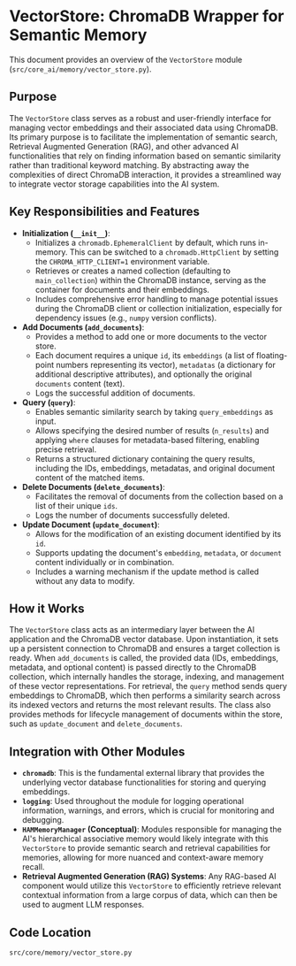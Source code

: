 # VectorStore: ChromaDB Wrapper for Semantic Memory

This document provides an overview of the `VectorStore` module (`src/core_ai/memory/vector_store.py`).

## Purpose

The `VectorStore` class serves as a robust and user-friendly interface for managing vector embeddings and their associated data using ChromaDB. Its primary purpose is to facilitate the implementation of semantic search, Retrieval Augmented Generation (RAG), and other advanced AI functionalities that rely on finding information based on semantic similarity rather than traditional keyword matching. By abstracting away the complexities of direct ChromaDB interaction, it provides a streamlined way to integrate vector storage capabilities into the AI system.

## Key Responsibilities and Features

*   **Initialization (`__init__`)**:
    *   Initializes a `chromadb.EphemeralClient` by default, which runs in-memory. This can be switched to a `chromadb.HttpClient` by setting the `CHROMA_HTTP_CLIENT=1` environment variable.
    *   Retrieves or creates a named collection (defaulting to `main_collection`) within the ChromaDB instance, serving as the container for documents and their embeddings.
    *   Includes comprehensive error handling to manage potential issues during the ChromaDB client or collection initialization, especially for dependency issues (e.g., `numpy` version conflicts).
*   **Add Documents (`add_documents`)**:
    *   Provides a method to add one or more documents to the vector store.
    *   Each document requires a unique `id`, its `embeddings` (a list of floating-point numbers representing its vector), `metadatas` (a dictionary for additional descriptive attributes), and optionally the original `documents` content (text).
    *   Logs the successful addition of documents.
*   **Query (`query`)**:
    *   Enables semantic similarity search by taking `query_embeddings` as input.
    *   Allows specifying the desired number of results (`n_results`) and applying `where` clauses for metadata-based filtering, enabling precise retrieval.
    *   Returns a structured dictionary containing the query results, including the IDs, embeddings, metadatas, and original document content of the matched items.
*   **Delete Documents (`delete_documents`)**:
    *   Facilitates the removal of documents from the collection based on a list of their unique `ids`.
    *   Logs the number of documents successfully deleted.
*   **Update Document (`update_document`)**:
    *   Allows for the modification of an existing document identified by its `id`.
    *   Supports updating the document's `embedding`, `metadata`, or `document` content individually or in combination.
    *   Includes a warning mechanism if the update method is called without any data to modify.

## How it Works

The `VectorStore` class acts as an intermediary layer between the AI application and the ChromaDB vector database. Upon instantiation, it sets up a persistent connection to ChromaDB and ensures a target collection is ready. When `add_documents` is called, the provided data (IDs, embeddings, metadata, and optional content) is passed directly to the ChromaDB collection, which internally handles the storage, indexing, and management of these vector representations. For retrieval, the `query` method sends query embeddings to ChromaDB, which then performs a similarity search across its indexed vectors and returns the most relevant results. The class also provides methods for lifecycle management of documents within the store, such as `update_document` and `delete_documents`.

## Integration with Other Modules

*   **`chromadb`**: This is the fundamental external library that provides the underlying vector database functionalities for storing and querying embeddings.
*   **`logging`**: Used throughout the module for logging operational information, warnings, and errors, which is crucial for monitoring and debugging.
*   **`HAMMemoryManager` (Conceptual)**: Modules responsible for managing the AI's hierarchical associative memory would likely integrate with this `VectorStore` to provide semantic search and retrieval capabilities for memories, allowing for more nuanced and context-aware memory recall.
*   **Retrieval Augmented Generation (RAG) Systems**: Any RAG-based AI component would utilize this `VectorStore` to efficiently retrieve relevant contextual information from a large corpus of data, which can then be used to augment LLM responses.

## Code Location

`src/core/memory/vector_store.py`
